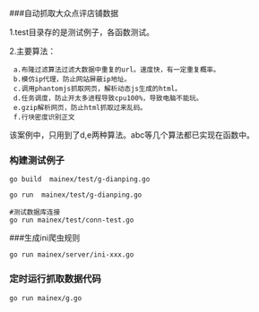 ###自动抓取大众点评店铺数据

1.test目录存的是测试例子，各函数测试。

2.主要算法：

     a.布隆过滤算法过滤大数据中重复的url。速度快，有一定重复概率。
     b.模仿ip代理，防止网站屏蔽ip地址。
     c.调用phantomjs抓取网页，解析动态js生成的html。
     d.任务调度，防止开太多进程导致cpu100%，导致电脑不能玩。
     e.gzip解析网页，防止html抓取过来乱码。
     f.行块密度识别正文

该案例中，只用到了d,e两种算法。abc等几个算法都已实现在函数中。


### 构建测试例子

    go build  mainex/test/g-dianping.go

    go run  mainex/test/g-dianping.go
	
	#测试数据库连接
    go run mainex/test/conn-test.go


###生成ini爬虫规则

    go run mainex/server/ini-xxx.go

### 定时运行抓取数据代码

    go run mainex/g.go

